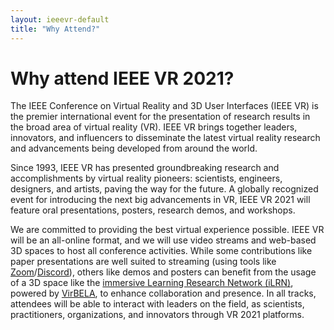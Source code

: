 ```yaml
---
layout: ieeevr-default
title: "Why Attend?"
---
```


<div>
    <h1>Why attend IEEE VR 2021?</h1>
    <p>
        The IEEE Conference on Virtual Reality and 3D User Interfaces (IEEE VR) is the premier international event for the presentation of research results in the broad area of virtual reality (VR). IEEE VR brings together leaders, innovators, and influencers to disseminate the latest virtual reality research and advancements being developed from around the world.
    </p>
    <p>
        Since 1993, IEEE VR has presented groundbreaking research and accomplishments by virtual reality pioneers: scientists, engineers, designers, and artists, paving the way for the future. A globally recognized event for introducing the next big advancements in VR, IEEE VR 2021 will feature oral presentations, posters, research demos, and workshops.
    </p>
    <p>
        We are committed to providing the best virtual experience possible. IEEE VR will be an all-online format, and we will use video streams and web-based 3D spaces to host all conference activities. While some contributions like paper presentations are well suited to streaming (using tools like <a href="https://zoom.us" target="_blank">Zoom</a>/<a href="https://discord.com">Discord</a>), others like demos and posters can benefit from the usage of a 3D space like the <a href="https://immersivelrn.org/ilrn-virtual-campus/" target="_blank">immersive Learning Research Network (iLRN)</a>, powered by <a href="https://www.virbela.com/" target="_blank">VirBELA</a>, to enhance collaboration and presence. In all tracks, attendees will be able to interact with leaders on the field, as scientists, practitioners, organizations, and innovators through VR 2021 platforms.
    </p>
</div>